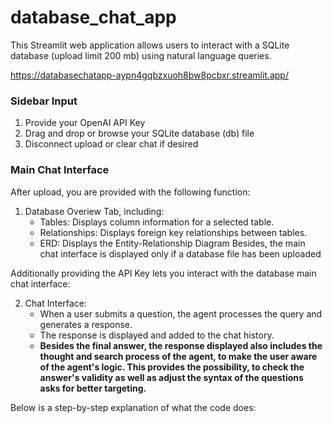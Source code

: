 # database_chat_app

This Streamlit web application allows users to interact with a SQLite database (upload limit 200 mb) using natural language queries. 

https://databasechatapp-aypn4gqbzxuoh8bw8pcbxr.streamlit.app/

### Sidebar Input

1. Provide your OpenAI API Key
2. Drag and drop or browse your SQLite database (db) file
3. Disconnect upload or clear chat if desired

### Main Chat Interface
After upload, you are provided with the following function:
1. Database Overiew Tab, including:
   - Tables: Displays column information for a selected table.
   - Relationships: Displays foreign key relationships between tables.
   - ERD: Displays the Entity-Relationship Diagram 
Besides, the main chat interface is displayed only if a database file has been uploaded

Additionally providing the API Key lets you interact with the database main chat interface:

2. Chat Interface:
   - When a user submits a question, the agent processes the query and generates a response.
   - The response is displayed and added to the chat history.
   - **Besides the final answer, the response displayed also includes the thought and search process of the agent, to make the user aware of the agent's logic. This provides the possibility, to check the answer's validity as well as adjust the syntax of the questions asks for better targeting.**




Below is a step-by-step explanation of what the code does:
